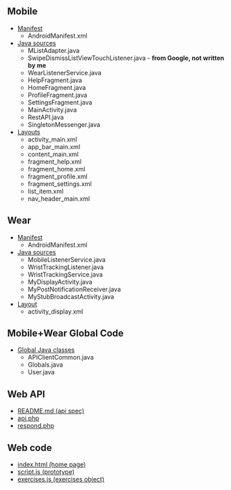 ## Mobile
- [Manifest](https://github.com/uml-ubicomp-2016-spring/wrkr/blob/master/app/Wrkr/mobile/src/main/AndroidManifest.xml)
  - AndroidManifest.xml
- [Java sources](https://github.com/uml-ubicomp-2016-spring/wrkr/tree/master/app/Wrkr/mobile/src/main/java/edu/uml/cs/mstowell/wrkr)
  - MListAdapter.java
  - SwipeDismissListViewTouchListener.java - **from Google, not written by me**
  - WearListenerService.java
  - HelpFragment.java
  - HomeFragment.java
  - ProfileFragment.java
  - SettingsFragment.java
  - MainActivity.java
  - RestAPI.java
  - SingletonMessenger.java
- [Layouts](https://github.com/uml-ubicomp-2016-spring/wrkr/tree/master/app/Wrkr/mobile/src/main/res/layout)
  - activity_main.xml
  - app_bar_main.xml
  - content_main.xml
  - fragment_help.xml
  - fragment_home.xml
  - fragment_profile.xml
  - fragment_settings.xml
  - list_item.xml
  - nav_header_main.xml

## Wear
- [Manifest](https://github.com/uml-ubicomp-2016-spring/wrkr/blob/master/app/Wrkr/wear/src/main/AndroidManifest.xml)
  - AndroidManifest.xml
- [Java sources](https://github.com/uml-ubicomp-2016-spring/wrkr/tree/master/app/Wrkr/wear/src/main/java/edu/uml/cs/mstowell/wrkr)
  - MobileListenerService.java
  - WristTrackingListener.java
  - WristTrackingService.java
  - MyDisplayActivity.java
  - MyPostNotificationReceiver.java
  - MyStubBroadcastActivity.java
- [Layout](https://github.com/uml-ubicomp-2016-spring/wrkr/blob/master/app/Wrkr/wear/src/main/res/layout/activity_display.xml)
  - activity_display.xml

## Mobile+Wear Global Code
- [Global Java classes](https://github.com/uml-ubicomp-2016-spring/wrkr/blob/master/app/WrkrLib/wrkrlib/src/main/java/edu/uml/cs/mstowell/wrkrlib/common/)
  - APIClientCommon.java
  - Globals.java
  - User.java

## Web API
- [README.md (api spec)](https://github.com/uml-ubicomp-2016-spring/wrkr/blob/master/api/README.md)
- [api.php](https://github.com/uml-ubicomp-2016-spring/wrkr/blob/master/api/api.php)
- [respond.php](https://github.com/uml-ubicomp-2016-spring/wrkr/blob/master/api/respond.php)

## Web code
- [index.html (home page)](https://github.com/uml-ubicomp-2016-spring/wrkr/blob/master/web/Website/index.html)
- [script.js (prototype)](https://github.com/uml-ubicomp-2016-spring/wrkr/blob/master/web/Leap-Motion/js/script.js)
- [exercises.js (exercises object)](https://github.com/uml-ubicomp-2016-spring/wrkr/blob/master/web/Leap-Motion/js/exercises.js)
